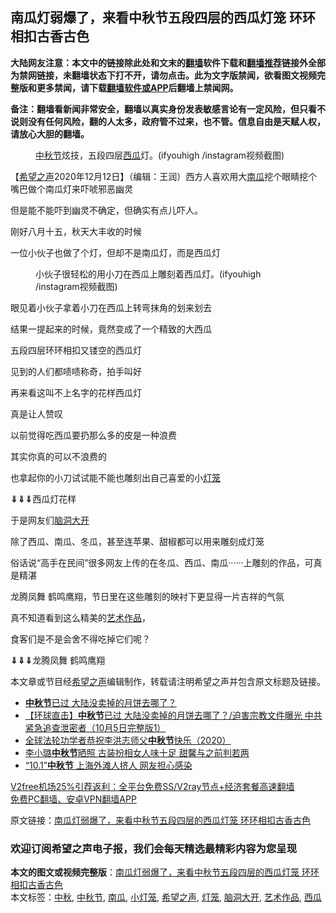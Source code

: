  <h2>南瓜灯弱爆了，来看中秋节五段四层的西瓜灯笼 环环相扣古香古色</h2> <p class="notice"><b>大陆网友注意：本文中的链接除此处和文末的<a href="https://github.com/bannedbook/fanqiang" >翻墙</a>软件下载和<a href="https://github.com/killgcd/justmysocks/blob/master/README.md">翻墙推荐</a>链接外全部为禁网链接，未翻墙状态下打不开，请勿点击。此为文字版禁闻，欲看图文视频完整版和更多禁闻，请下载<a href="https://github.com/bannedbook/fanqiang">翻墙软件或APP</a>后翻墙上禁闻网。</p><p>备注：翻墙看新闻非常安全，翻墙以真实身份发表敏感言论有一定风险，但只看不说则没有任何风险，翻的人太多，政府管不过来，也不管。信息自由是天赋人权，请放心大胆的翻墙。</b></p>  <div class="entry"> <figure><figcaption><a href="https://www.bannedbook.org/bnews/tag/%E4%B8%AD%E7%A7%8B%E8%8A%82/" class="st_tag internal_tag" rel="tag" title="标签 中秋节 下的日志">中秋节</a>炫技，五段四层<a href="https://www.bannedbook.org/bnews/tag/%e8%a5%bf%e7%93%9c/" class="st_tag internal_tag" rel="tag" title="标签 西瓜 下的日志">西瓜</a>灯。(ifyouhigh /instagram视频截图)</figcaption></figure> <p>【<span class='wp_keywordlink_affiliate'><a href="https://www.soundofhope.org" title="希望之声" target="_blank">希望之声</a></span>2020年12月12日】（编辑：王润）西方人喜欢用大<a href="https://www.bannedbook.org/bnews/tag/%e5%8d%97%e7%93%9c/" class="st_tag internal_tag" rel="tag" title="标签 南瓜 下的日志">南瓜</a>挖个眼睛挖个嘴巴做个南瓜灯来吓唬邪恶幽灵</p> <p>但是能不能吓到幽灵不确定，但确实有点儿吓人。</p> <p>刚好八月十五，秋天大丰收的时候</p> <p>一位小伙子也做了个灯，但却不是南瓜灯，而是西瓜灯</p> <figure><figcaption> 小伙子很轻松的用小刀在西瓜上雕刻着西瓜灯。(ifyouhigh /instagram视频截图)</figcaption></figure> <p>眼见着小伙子拿着小刀在西瓜上转弯抹角的划来划去</p> <p>结果一提起来的时候，竟然变成了一个精致的大西瓜</p> <p>五段四层环环相扣又镂空的西瓜灯</p> <p>见到的人们都啧啧称奇，拍手叫好</p>  <p>再来看这叫不上名字的花样西瓜灯</p> <p>真是让人赞叹</p> <p>以前觉得吃西瓜要扔那么多的皮是一种浪费</p> <p>其实你真的可以不浪费的</p> <p>也拿起你的小刀试试能不能也雕刻出自己喜爱的小<a href="https://www.bannedbook.org/bnews/tag/%e7%81%af%e7%ac%bc/" class="st_tag internal_tag" rel="tag" title="标签 灯笼 下的日志">灯笼</a></p> <p><strong>⇓⇓⇓</strong>西瓜灯花样</p> <p></p> <p>于是网友们<a href="https://www.bannedbook.org/bnews/tag/%e8%84%91%e6%b4%9e%e5%a4%a7%e5%bc%80/" class="st_tag internal_tag" rel="tag" title="标签 脑洞大开 下的日志">脑洞大开</a></p>  <p>除了西瓜、南瓜、冬瓜，甚至连苹果、甜椒都可以用来雕刻成灯笼</p> <p>俗话说“高手在民间”很多网友上传的在冬瓜、西瓜、南瓜······上雕刻的作品，可真是精湛</p> <p>龙腾凤舞 鹤鸣鹰翔，节日里在这些雕刻的映衬下更显得一片吉祥的气氛</p> <p>真不知道看到这么精美的<a href="https://www.bannedbook.org/bnews/tag/%E8%89%BA%E6%9C%AF%E4%BD%9C%E5%93%81/" class="st_tag internal_tag" rel="tag" title="标签 艺术作品 下的日志">艺术作品</a>，</p> <p>食客们是不是会舍不得吃掉它们呢？</p> <p><strong>⇓⇓⇓</strong>龙腾凤舞 鹤鸣鹰翔</p> <p></p> <p>本文章或节目经<a href="https://www.bannedbook.org/bnews/tag/%e5%b8%8c%e6%9c%9b%e4%b9%8b%e5%a3%b0/" class="st_tag internal_tag" rel="tag" title="标签 希望之声 下的日志">希望之声</a>编辑制作，转载请注明希望之声并包含原文标题及链接。</p>  <ul class='op-related-articles' title='相关阅读'> <li><a href='https://www.bannedbook.org/bnews/bannedvideo/20201006/1408793.html' target='_blank'><b>中秋节</b>已过 大陆没卖掉的月饼去哪了？</a></li> <li><a href='https://www.bannedbook.org/bnews/bannedvideo/20201005/1408553.html' target='_blank'>【环球直击】<b>中秋节</b>已过 大陆没卖掉的月饼去哪了？/迫害宗教文件曝光 中共紧急追查泄密者（10月5日完整版1）</a></li> <li><a href='https://www.bannedbook.org/bnews/bannedvideo/20201003/1407640.html' target='_blank'>全球法轮功学者恭祝李洪志师父<b>中秋节</b>快乐（2020）</a></li> <li><a href='https://www.bannedbook.org/bnews/yule/20201003/1407168.html' target='_blank'>李小璐<b>中秋节</b>晒照 古装扮相女人味十足 甜馨与之前判若两</a></li> <li><a href='https://www.bannedbook.org/bnews/cbnews/20201002/1407066.html' target='_blank'>“10.1”<b>中秋节</b> 上海外滩人挤人 网友担心感染</a></li> </ul> <p class="texttj"> <a href="https://www.bannedbook.org/forum23/topic22702.html" target="_blank">V2free机场25%引荐返利：全平台免费SS/V2ray节点+经济套餐高速翻墙</a><br/> <a href="https://github.com/bannedbook/fanqiang/wiki/%E7%A6%81%E9%97%BB%E7%BD%91%E5%AE%89%E5%8D%93%E7%BF%BB%E5%A2%99%E6%96%B0%E9%97%BBAPP" target="_blank">免费PC翻墙、安卓VPN翻墙APP</a></p><p>原文链接：<a class="src_link"  href="https://www.soundofhope.org/post/296393" target="_blank">南瓜灯弱爆了，来看中秋节五段四层的西瓜灯笼 环环相扣古香古色</a></p> <h3>欢迎订阅希望之声电子报，我们会每天精选最精彩内容为您呈现</h3> </p><a name='sharetosocial'></a>       <div><b>本文的图文或视频完整版</b>：<a href='https://www.bannedbook.org/bnews/comments/20201212/1446397.html'>南瓜灯弱爆了，来看中秋节五段四层的西瓜灯笼 环环相扣古香古色</a></div>  </div><!--END ENTRY--> <div class="postfooter"> <div>本文标签：<a href="https://www.bannedbook.org/bnews/tag/%E4%B8%AD%E7%A7%8B/" rel="tag">中秋</a>, <a href="https://www.bannedbook.org/bnews/tag/%E4%B8%AD%E7%A7%8B%E8%8A%82/" rel="tag">中秋节</a>, <a href="https://www.bannedbook.org/bnews/tag/%e5%8d%97%e7%93%9c/" rel="tag">南瓜</a>, <a href="https://www.bannedbook.org/bnews/tag/%E5%B0%8F%E7%81%AF%E7%AC%BC/" rel="tag">小灯笼</a>, <a href="https://www.bannedbook.org/bnews/tag/%e5%b8%8c%e6%9c%9b%e4%b9%8b%e5%a3%b0/" rel="tag">希望之声</a>, <a href="https://www.bannedbook.org/bnews/tag/%e7%81%af%e7%ac%bc/" rel="tag">灯笼</a>, <a href="https://www.bannedbook.org/bnews/tag/%e8%84%91%e6%b4%9e%e5%a4%a7%e5%bc%80/" rel="tag">脑洞大开</a>, <a href="https://www.bannedbook.org/bnews/tag/%E8%89%BA%E6%9C%AF%E4%BD%9C%E5%93%81/" rel="tag">艺术作品</a>, <a href="https://www.bannedbook.org/bnews/tag/%e8%a5%bf%e7%93%9c/" rel="tag">西瓜</a></div>  </div><!--END POSTFOOTER--> 